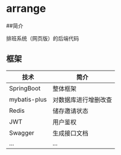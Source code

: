 # arrange
##简介

排班系统（网页版）的后端代码
## 框架
技术 | 简介
---|---
SpringBoot | 整体框架
mybatis-plus | 对数据库进行增删改查
Redis | 储存邀请状态
JWT | 用户鉴权
Swagger | 生成接口文档
... |...



